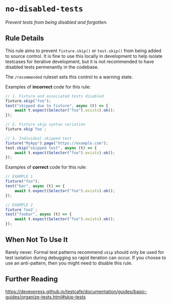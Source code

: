 # `no-disabled-tests`

_Prevent tests from being disabled and forgotten._

## Rule Details

This rule aims to prevent `fixture.skip()` or `test.skip()` from being added to
source control. It is fine to use this locally in development to help isolate
testcases for iterative development, but it is not recommended to have disabled
tests permenantly in the codebase.

The `/recommended` ruleset sets this control to a warning state.

Examples of **incorrect** code for this rule:

```js
// 1. Fixture and associated tests disabled
fixture.skip("foo");
test("skipped due to fixture", async (t) => {
    await t.expect(Selector("foo").exists).ok();
});

// 2. Fixture skip syntax variation
fixture.skip`foo`;

// 3. Individual skipped test
fixture("MyApp").page("https://example.com");
test.skip("skipped test", async (t) => {
    await t.expect(Selector("foo").exists).ok();
});
```

Examples of **correct** code for this rule:

```js
// EXAMPLE 1
fixture("foo");
test("bar", async (t) => {
    await t.expect(Selector("foo").exists).ok();
});

// EXAMPLE 2
fixture`foo2`;
test("foobar", async (t) => {
    await t.expect(Selector("foo").exists).ok();
});
```

## When Not To Use It

Rarely never. Formal test patterns recommend `skip` should only be used for test
isolation during debugging so rapid iteration can occur. If you choose to use an
anti-pattern, then you might need to disable this rule.

## Further Reading

<https://devexpress.github.io/testcafe/documentation/guides/basic-guides/organize-tests.html#skip-tests>
